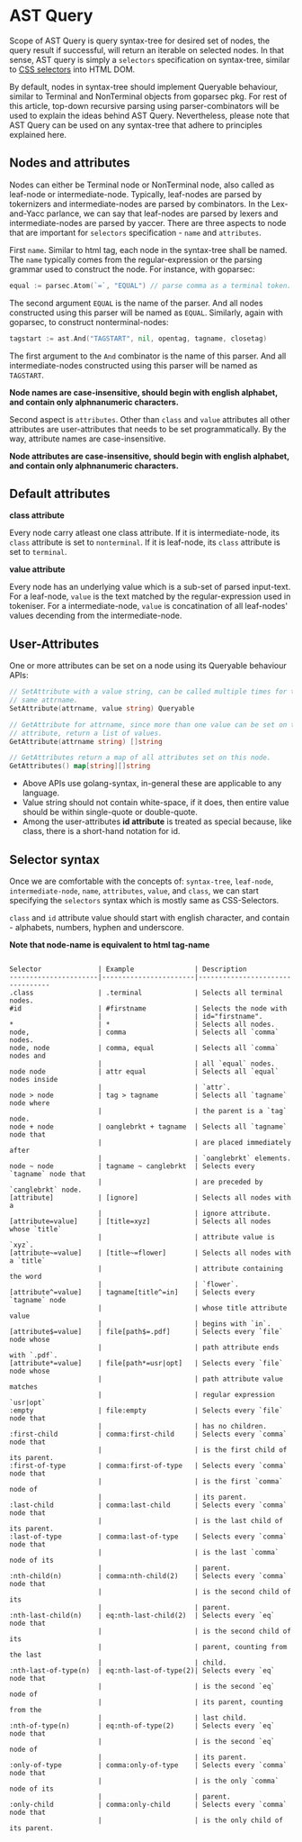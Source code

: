 AST Query
=========

Scope of AST Query is query syntax-tree for desired set of nodes, the query
result if successful, will return an iterable on selected nodes. In that
sense, AST query is simply a `selectors` specification on syntax-tree, similar
to [CSS selectors](https://www.w3schools.com/cssref/css_selectors.asp) into
HTML DOM.

By default, nodes in syntax-tree should implement Queryable behaviour,
similar to Terminal and NonTerminal objects from goparsec pkg. For rest of
this article, top-down recursive parsing using parser-combinators will be
used to explain the ideas behind AST Query. Nevertheless, please note that
AST Query can be used on any syntax-tree that adhere to principles explained
here.

Nodes and attributes
--------------------

Nodes can either be Terminal node or NonTerminal node, also called as
leaf-node or intermediate-node. Typically, leaf-nodes are parsed by
tokernizers and intermediate-nodes are parsed by combinators. In the
Lex-and-Yacc parlance, we can say that leaf-nodes are parsed by
lexers and intermediate-nodes are parsed by yaccer. There are three
aspects to node that are important for `selectors` specification - `name`
and `attributes`.

First `name`. Similar to html tag, each node in the syntax-tree
shall be named. The `name` typically comes from the regular-expression
or the parsing grammar used to construct the node. For instance, with
goparsec:

```go
equal := parsec.Atom(`=`, "EQUAL") // parse comma as a terminal token.
```

The second argument `EQUAL` is the name of the parser. And all nodes
constructed using this parser will be named as `EQUAL`.
Similarly, again with goparsec, to construct nonterminal-nodes:

```go
tagstart := ast.And("TAGSTART", nil, opentag, tagname, closetag)
```

The first argument to the `And` combinator is the name of this parser.
And all intermediate-nodes constructed using this parser will be named
as `TAGSTART`.

**Node names are case-insensitive, should begin with english alphabet,
and contain only alphnanumeric characters.**

Second aspect is `attributes`. Other than `class` and `value` attributes
all other attributes are user-attributes that needs to be set
programmatically. By the way, attribute names are case-insensitive.

**Node attributes are case-insensitive, should begin with english alphabet,
and contain only alphnanumeric characters.**

Default attributes
------------------

**class attribute**

Every node carry atleast one class attribute. If it is intermediate-node,
its `class` attribute is set to `nonterminal`.  If it is leaf-node,
its `class` attribute is set to `terminal`.

**value attribute**

Every node has an underlying value which is a sub-set of parsed input-text.
For a leaf-node, `value` is the text matched by the regular-expression
used in tokeniser. For a intermediate-node, `value` is concatination
of all leaf-nodes' values decending from the intermediate-node.

User-Attributes
---------------

One or more attributes can be set on a node using its Queryable behaviour
APIs:

```go
// SetAttribute with a value string, can be called multiple times for the
// same attrname.
SetAttribute(attrname, value string) Queryable

// GetAttribute for attrname, since more than one value can be set on the
// attribute, return a list of values.
GetAttribute(attrname string) []string

// GetAttributes return a map of all attributes set on this node.
GetAttributes() map[string][]string
```

* Above APIs use golang-syntax, in-general these are applicable to any
language.
* Value string should not contain white-space, if it does, then entire
value should be within single-quote or double-quote.
* Among the user-attributes **id attribute** is treated as special because,
like class, there is a short-hand notation for id.

Selector syntax
---------------

Once we are comfortable with the concepts of: `syntax-tree`, `leaf-node`,
`intermediate-node`, `name`, `attributes`, `value`, and `class`, we can
start specifying the `selectors` syntax which is mostly same as
CSS-Selectors.

`class` and `id` attribute value should start with english character, and
contain - alphabets, numbers, hyphen and underscore.

**Note that node-name is equivalent to html tag-name**

```text

Selector              | Example               | Description
----------------------|-----------------------|---------------------------------
.class                | .terminal             | Selects all terminal nodes.
#id                   | #firstname            | Selects the node with
                      |                       | id="firstname".
*                     | *                     | Selects all nodes.
node,                 | comma                 | Selects all `comma` nodes.
node, node            | comma, equal          | Selects all `comma` nodes and
                      |                       | all `equal` nodes.
node node             | attr equal            | Selects all `equal` nodes inside
                      |                       | `attr`.
node > node           | tag > tagname         | Selects all `tagname` node where
                      |                       | the parent is a `tag` node.
node + node           | oanglebrkt + tagname  | Selects all `tagname` node that
                      |                       | are placed immediately after
                      |                       | `oanglebrkt` elements.
node ~ node           | tagname ~ canglebrkt  | Selects every `tagname` node that
                      |                       | are preceded by `canglebrkt` node.
[attribute]           | [ignore]              | Selects all nodes with a
                      |                       | ignore attribute.
[attribute=value]     | [title=xyz]           | Selects all nodes whose `title`
                      |                       | attribute value is `xyz`.
[attribute~=value]    | [title~=flower]       | Selects all nodes with a `title`
                      |                       | attribute containing the word
                      |                       | `flower`.
[attribute^=value]    | tagname[title^=in]    | Selects every `tagname` node
                      |                       | whose title attribute value
                      |                       | begins with `in`.
[attribute$=value]    | file[path$=.pdf]      | Selects every `file` node whose
                      |                       | path attribute ends with `.pdf`.
[attribute*=value]    | file[path*=usr|opt]   | Selects every `file` node whose
                      |                       | path attribute value matches
                      |                       | regular expression `usr|opt`
:empty                | file:empty            | Selects every `file` node that
                      |                       | has no children.
:first-child          | comma:first-child     | Selects every `comma` node that
                      |                       | is the first child of its parent.
:first-of-type        | comma:first-of-type   | Selects every `comma` node that
                      |                       | is the first `comma` node of
                      |                       | its parent.
:last-child           | comma:last-child      | Selects every `comma` node that
                      |                       | is the last child of its parent.
:last-of-type         | comma:last-of-type    | Selects every `comma` node that
                      |                       | is the last `comma` node of its
                      |                       | parent.
:nth-child(n)         | comma:nth-child(2)    | Selects every `comma` node that
                      |                       | is the second child of its
                      |                       | parent.
:nth-last-child(n)    | eq:nth-last-child(2)  | Selects every `eq` node that
                      |                       | is the second child of its
                      |                       | parent, counting from the last
                      |                       | child.
:nth-last-of-type(n)  | eq:nth-last-of-type(2)| Selects every `eq` node that
                      |                       | is the second `eq` node of
                      |                       | its parent, counting from the
                      |                       | last child.
:nth-of-type(n)       | eq:nth-of-type(2)     | Selects every `eq` node that
                      |                       | is the second `eq` node of
                      |                       | its parent.
:only-of-type         | comma:only-of-type    | Selects every `comma` node that
                      |                       | is the only `comma` node of its
                      |                       | parent.
:only-child           | comma:only-child      | Selects every `comma` node that
                      |                       | is the only child of its parent.
```
